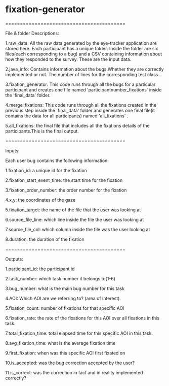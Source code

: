 # fixation-generator

=========================================

File & folder Descriptions:


1.raw_data: All the raw data generated by the eye-tracker application are stored here. Each participant has a unique folder. Inside the folder are six files(each corresponding to a bug) and a CSV containing information about how they responded to the survey. These are the input data.

2.java_info: Contains information about the bugs.Whether they are correctly implemented or not. The number of lines for the corresponding test class...

3.fixation_generator: This code runs through all the bugs for a particular participant and creates one file named 'participantnumber_fixations' inside the 'final_data' folder.

4.merge_fixations: This code runs through all the fixations created in the previous step inside the 'final_data' folder and generates one final file(it contains the data for all participants) named 'all_fixations' .

5.all_fixations: the final file that includes all the fixations details of the participants.This is the final output.

=========================================

Inputs:


Each user bug contains the following information:


1.fixation_id: a unique id for the fixation 

2.fixation_start_event_time: the start time for the fixation

3.fixation_order_number: the order number for the fixation

4.x,y: the coordinates of the gaze

5.fixation_target: the name of the file that the user was looking at

6.source_file_line: which line inside the file the user was looking at

7.source_file_col: which column inside the file was the user looking at

8.duration: the duration of the fixation


=========================================

Outputs:


1.participant_id: the participant id

2.task_number: which task number it belongs to(1-6)

3.bug_number: what is the main bug number for this task

4.AOI: Which AOI are we referring to? (area of interest).

5.fixation_count: number of fixations for that specific AOI

6.fixation_rate: the rate of the fixations for this AOI over all fixations in this task.

7.total_fixation_time: total elapsed time for this specific AOI in this task.

8.avg_fixation_time: what is the average fixation time

9.first_fixation: when was this specific AOI first fixated on

10.is_accepted: was the bug correction accepted by the user?

11.is_correct: was the correction in fact and in reality implemented correctly?

